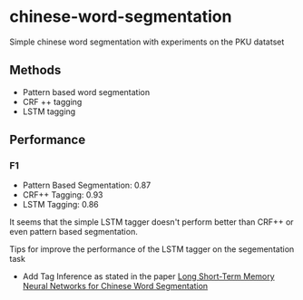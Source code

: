 # chinese-word-segmentation
Simple chinese word segmentation with experiments on the PKU datatset 
## Methods
- Pattern based word segmentation
- CRF ++ tagging
- LSTM tagging
## Performance
### F1
- Pattern Based Segmentation: 0.87
- CRF++ Tagging: 0.93
- LSTM Tagging: 0.86

It seems that the simple LSTM tagger doesn't perform better than CRF++ or even pattern based segmentation. 

Tips for improve the performance of the LSTM tagger on the segementation task
- Add Tag Inference as stated in the paper [Long Short-Term Memory Neural Networks
for Chinese Word Segmentation
](http://www.aclweb.org/anthology/D15-1141) 
